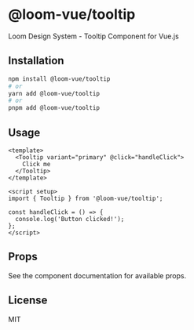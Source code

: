 # @loom-vue/tooltip

Loom Design System - Tooltip Component for Vue.js

## Installation

```bash
npm install @loom-vue/tooltip
# or
yarn add @loom-vue/tooltip
# or
pnpm add @loom-vue/tooltip
```

## Usage

```vue
<template>
  <Tooltip variant="primary" @click="handleClick">
    Click me
  </Tooltip>
</template>

<script setup>
import { Tooltip } from '@loom-vue/tooltip';

const handleClick = () => {
  console.log('Button clicked!');
};
</script>
```

## Props

See the component documentation for available props.

## License

MIT
